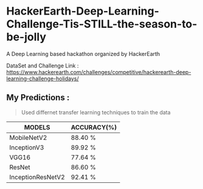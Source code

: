 # HackerEarth-Deep-Learning-Challenge-Tis-STILL-the-season-to-be-jolly
A Deep Learning based hackathon organized by HackerEarth 

DataSet and Challenge Link : https://www.hackerearth.com/challenges/competitive/hackerearth-deep-learning-challenge-holidays/

## My Predictions :
> Used differnet transfer learning techniques to train the data

| MODELS            | ACCURACY(%) |
| ---               | ---         |
| MobileNetV2       | 88.40 %     |
| InceptionV3       | 89.92 %     |
| VGG16             | 77.64 %     |
| ResNet            | 86.60 %     |
| InceptionResNetV2 | 92.41 %     |

